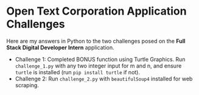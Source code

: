 # Open Text Corporation Application Challenges

Here are my answers in Python to the two challenges posed on the **Full Stack Digital Developer Intern** application.

- Challenge 1: Completed BONUS function using Turtle Graphics. Run `challenge_1.py` with any two integer input for m and n, and ensure `turtle` is installed (run `pip install turtle` if not).
- Challenge 2: Run `challenge_2.py` with `beautifulSoup4` installed for web scraping.